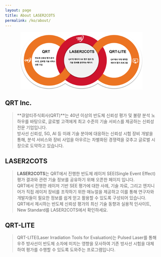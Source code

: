 ```yaml
---
layout: page
title: About LASER2COTS
permalink: /ko/about/
---
```


<p align="center"> 
  <img src="/assets/about_diagram.png" style="max-width: 80%;">
</p>

## QRT Inc.
> **큐알티주식회사(QRT)**는 40년 이상의 반도체 신뢰성 평가 및 불량 분석 노하우를 바탕으로, 글로벌 고객에게 최고 수준의 기술 서비스를 제공하는 신뢰성 전문 기업입니다.  
방사선 신뢰성, 5G, AI 등 미래 기술 분야에 대응하는 신뢰성 시험 장비 개발을 통해, 분석 서비스와 장비 사업을 아우르는 차별화된 경쟁력을 갖추고 글로벌 시장으로 도약하고 있습니다.

## LASER2COTS
> **LASER2COTS**는 QRT에서 진행한 반도체 레이저 SEE(Single Event Effect) 평가 결과와 관련 기술 정보를 공유하기 위해 오픈한 페이지 입니다.  
QRT에서 진행한 레이저 기반 SEE 평가에 대한 사례, 기술 자료, 그리고 엔지니어가 직접 레이저 장비를 조작하기 위한 매뉴얼을 제공하고 이를 통해 연구자와 개발자들이 필요한 정보를 쉽게 얻고 활용할 수 있도록 구성되어 있습니다.  
QRT에서 제시하는 반도체 신뢰성 평가의 최신 기술 동향과 실용적 인사이트, New Standard를 LASER2COTS에서 확인하세요.


## QRT-LITE
> QRT-LITE(Laser Irradiation Tools for Evaluation)는 Pulsed Laser를 통해 우주 방사선이 반도체 소자에 미치는 영향을 모사하여 기존 방사선 시험을 대체하여 평가를 수행할 수 있도록 도와주는 프로그램입니다.

